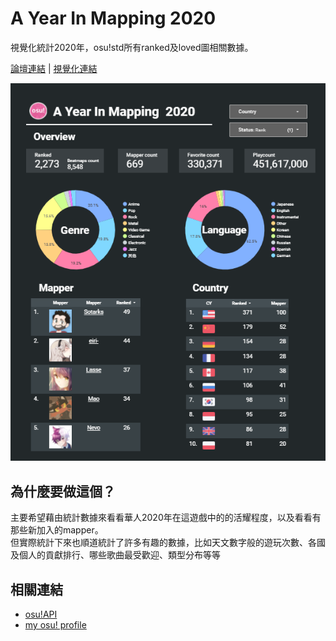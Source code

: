 # A Year In Mapping 2020  
視覺化統計2020年，osu!std所有ranked及loved圖相關數據。  

[論壇連結](https://osu.ppy.sh/community/forums/topics/1213530) | [視覺化連結](https://datastudio.google.com/s/jIrztqsZvwM)  

![demo](demo.png)

## 為什麼要做這個？
主要希望藉由統計數據來看看華人2020年在這遊戲中的的活耀程度，以及看看有那些新加入的mapper。  
但實際統計下來也順道統計了許多有趣的數據，比如天文數字般的遊玩次數、各國及個人的貢獻排行、哪些歌曲最受歡迎、類型分布等等  

## 相關連結
* [osu!API](https://github.com/ppy/osu-api/wiki)  
* [my osu! profile](https://osu.ppy.sh/users/4470854)  
